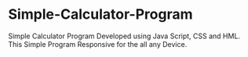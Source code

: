 # Simple-Calculator-Program
Simple Calculator Program Developed using Java Script, CSS and HML. This Simple Program Responsive for the all any Device.
